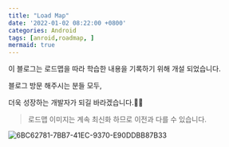 ```yaml
---
title: "Load Map"
date: '2022-01-02 08:22:00 +0800'
categories: Android
tags: [anroid,roadmap, ]
mermaid: true
---
```

이 블로그는 로드맵을 따라 학습한 내용을 기록하기 위해 개설 되었습니다. 
  
블로그 방문 해주시는 분들 모두,

더욱 성장하는 개발자가 되길 바라겠습니다.🙏🏻
  
  > 로드맵 이미지는 계속 최신화 하므로 이전과 다를 수 있습니다.

![6BC62781-7BB7-41EC-9370-E90DDBB87B33](https://user-images.githubusercontent.com/54762273/147862039-40bde9ec-24f4-4f83-8f6a-d3d804cab17d.jpeg)



